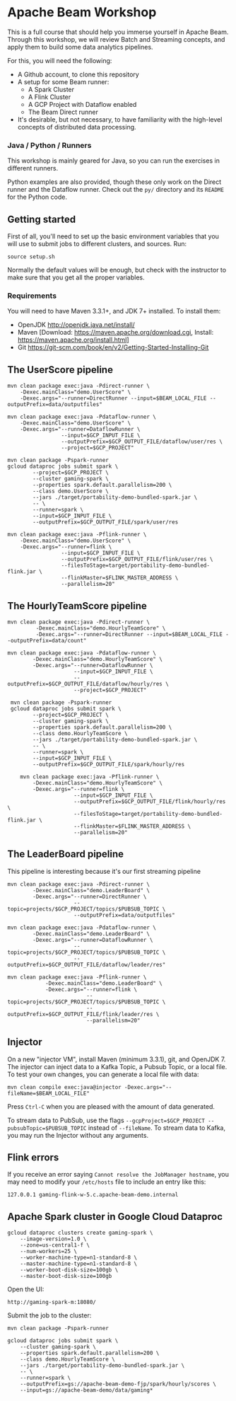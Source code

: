 # Apache Beam Workshop
This is a full course that should help you immerse yourself in Apache Beam.
Through this workshop, we will review Batch and Streaming concepts, and apply
them to build some data analytics pipelines.

For this, you will need the following:
* A Github account, to clone this repository
* A setup for some Beam runner:
  * A Spark Cluster
  * A Flink Cluster
  * A GCP Project with Dataflow enabled
  * The Beam Direct runner
* It's desirable, but not necessary, to have familiarity with the high-level
  concepts of distributed data processing.

### Java / Python / Runners
This workshop is mainly geared for Java, so you can run the exercises in
different runners. 

Python examples are also provided, though these only work on the 
Direct runner and the Dataflow runner. Check out the `py/` directory
and its `README` for the Python code.

## Getting started
First of all, you'll need to set up the basic environment variables that you
will use to submit jobs to different clusters, and sources. Run:

    source setup.sh

Normally the default values will be enough, but check with the instructor to make
sure that you get all the proper variables.

### Requirements
You will need to have Maven 3.3.1+, and JDK 7+ installed. To install them:

* OpenJDK http://openjdk.java.net/install/
* Maven [Download: https://maven.apache.org/download.cgi, Install: https://maven.apache.org/install.html]
* Git   https://git-scm.com/book/en/v2/Getting-Started-Installing-Git

## The UserScore pipeline

    mvn clean package exec:java -Pdirect-runner \
        -Dexec.mainClass="demo.UserScore" \
        -Dexec.args="--runner=DirectRunner --input=$BEAM_LOCAL_FILE --outputPrefix=data/outputfiles"
        
    mvn clean package exec:java -Pdataflow-runner \
        -Dexec.mainClass="demo.UserScore" \
        -Dexec.args="--runner=DataflowRunner \
                     --input=$GCP_INPUT_FILE \
                     --outputPrefix=$GCP_OUTPUT_FILE/dataflow/user/res \
                     --project=$GCP_PROJECT"
                     
    mvn clean package -Pspark-runner
    gcloud dataproc jobs submit spark \
            --project=$GCP_PROJECT \
            --cluster gaming-spark \
            --properties spark.default.parallelism=200 \
            --class demo.UserScore \
            --jars ./target/portability-demo-bundled-spark.jar \
            -- \
            --runner=spark \
            --input=$GCP_INPUT_FILE \
            --outputPrefix=$GCP_OUTPUT_FILE/spark/user/res

    mvn clean package exec:java -Pflink-runner \
        -Dexec.mainClass="demo.UserScore" \
        -Dexec.args="--runner=flink \
                     --input=$GCP_INPUT_FILE \
                     --outputPrefix=$GCP_OUTPUT_FILE/flink/user/res \
                     --filesToStage=target/portability-demo-bundled-flink.jar \
                     --flinkMaster=$FLINK_MASTER_ADDRESS \
                     --parallelism=20"

## The HourlyTeamScore pipeline

    mvn clean package exec:java -Pdirect-runner \
             -Dexec.mainClass="demo.HourlyTeamScore" \
             -Dexec.args="--runner=DirectRunner --input=$BEAM_LOCAL_FILE --outputPrefix=data/count"

    mvn clean package exec:java -Pdataflow-runner \
            -Dexec.mainClass="demo.HourlyTeamScore" \
            -Dexec.args="--runner=DataflowRunner \
                         --input=$GCP_INPUT_FILE \
                         --outputPrefix=$GCP_OUTPUT_FILE/dataflow/hourly/res \
                         --project=$GCP_PROJECT"

     mvn clean package -Pspark-runner
     gcloud dataproc jobs submit spark \
            --project=$GCP_PROJECT \
            --cluster gaming-spark \
            --properties spark.default.parallelism=200 \
            --class demo.HourlyTeamScore \
            --jars ./target/portability-demo-bundled-spark.jar \
            -- \
            --runner=spark \
            --input=$GCP_INPUT_FILE \
            --outputPrefix=$GCP_OUTPUT_FILE/spark/hourly/res

        mvn clean package exec:java -Pflink-runner \
            -Dexec.mainClass="demo.HourlyTeamScore" \
            -Dexec.args="--runner=flink \
                         --input=$GCP_INPUT_FILE \
                         --outputPrefix=$GCP_OUTPUT_FILE/flink/hourly/res \
                         --filesToStage=target/portability-demo-bundled-flink.jar \
                         --flinkMaster=$FLINK_MASTER_ADDRESS \
                         --parallelism=20"

## The LeaderBoard pipeline
This pipeline is interesting because it's our first streaming pipeline

    mvn clean package exec:java -Pdirect-runner \
            -Dexec.mainClass="demo.LeaderBoard" \
            -Dexec.args="--runner=DirectRunner \
                         --topic=projects/$GCP_PROJECT/topics/$PUBSUB_TOPIC \
                         --outputPrefix=data/outputfiles"

    mvn clean package exec:java -Pdataflow-runner \
            -Dexec.mainClass="demo.LeaderBoard" \
            -Dexec.args="--runner=DataflowRunner \
                         --topic=projects/$GCP_PROJECT/topics/$PUBSUB_TOPIC \
                         --outputPrefix=$GCP_OUTPUT_FILE/dataflow/leader/res"

    mvn clean package exec:java -Pflink-runner \
                -Dexec.mainClass="demo.LeaderBoard" \
                -Dexec.args="--runner=flink \
                             --topic=projects/$GCP_PROJECT/topics/$PUBSUB_TOPIC \
                             --outputPrefix=$GCP_OUTPUT_FILE/flink/leader/res \
                             --parallelism=20"







## Injector

On a new "injector VM", install Maven (minimum 3.3.1), git, and OpenJDK 7. The
injector can inject data to a Kafka Topic, a Pubsub Topic, or a local file. To
test your own changes, you can generate a local file with data:

    mvn clean compile exec:java@injector -Dexec.args="--fileName=$BEAM_LOCAL_FILE"

Press `Ctrl-C` when you are pleased with the amount of data generated.

To stream data to PubSub, use the flags `--gcpProject=$GCP_PROJECT --pubsubTopic=$PUBSUB_TOPIC` instead of `--fileName`.
To stream data to Kafka, you may run the Injector without any arguments.

##  Flink errors
If you receive an error saying `Cannot resolve the JobManager hostname`, you
may need to modify your `/etc/hosts` file to include an entry like this:

    127.0.0.1 gaming-flink-w-5.c.apache-beam-demo.internal

## Apache Spark cluster in Google Cloud Dataproc

    gcloud dataproc clusters create gaming-spark \
        --image-version=1.0 \
        --zone=us-central1-f \
        --num-workers=25 \
        --worker-machine-type=n1-standard-8 \
        --master-machine-type=n1-standard-8 \
        --worker-boot-disk-size=100gb \
        --master-boot-disk-size=100gb

Open the UI:

    http://gaming-spark-m:18080/

Submit the job to the cluster:

    mvn clean package -Pspark-runner

    gcloud dataproc jobs submit spark \
        --cluster gaming-spark \
        --properties spark.default.parallelism=200 \
        --class demo.HourlyTeamScore \
        --jars ./target/portability-demo-bundled-spark.jar \
        -- \
        --runner=spark \
        --outputPrefix=gs://apache-beam-demo-fjp/spark/hourly/scores \
        --input=gs://apache-beam-demo/data/gaming*
